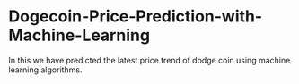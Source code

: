 # Dogecoin-Price-Prediction-with-Machine-Learning
In this we have predicted the latest price trend of dodge coin using machine learning algorithms.

